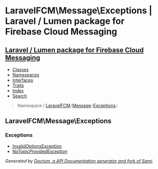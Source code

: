 # LaravelFCM\Message\Exceptions | Laravel / Lumen package for Firebase Cloud Messaging    

## [Laravel / Lumen package for Firebase Cloud Messaging](../../index.md)

- [Classes](../../classes.md)
- [Namespaces](../../namespaces.md)
- [Interfaces](../../interfaces.md)
- [Traits](../../traits.md)
- [Index](../../doc-index.md)
- [Search](../../search.md)

> Namespace /     [LaravelFCM](../../LaravelFCM.md)` / `[Message](../../LaravelFCM/Message.md)` / `[Exceptions](../../LaravelFCM/Message/Exceptions.md)` / `

## LaravelFCM\Message\Exceptions





### Exceptions

- [<abbr title="LaravelFCM\Message\Exceptions\InvalidOptionsException">InvalidOptionsException</abbr>](../../LaravelFCM/Message/Exceptions/InvalidOptionsException.md)
- [<abbr title="LaravelFCM\Message\Exceptions\NoTopicProvidedException">NoTopicProvidedException</abbr>](../../LaravelFCM/Message/Exceptions/NoTopicProvidedException.md)

_Generated by [Doctum, a API Documentation generator and fork of Sami](https://github.com/code-lts/doctum)._